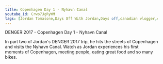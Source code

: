 ```yaml
---
title: Copenhagen Day 1 - Nyhavn Canal
youtube_id: Crwo7JgRyWM
tags: [Jordan Tomasone,Days Off With Jordan,Days off,canadian vlogger,canadian travel vlogger,inspirational content,adventure lifestyle,nyhavn canal,DENGER 2017,Denmark,travel denmark,first day in copenhaen,meeting people in copenhagen,walking around copenhagen,copenhagen trip day 1,exploring copenhagen,first experience in copenhagen,exploring the Nyhavn Canal,the nyhavn canal,nyhavn canal 2017 video,hitting the streets of copenhagen,Copenhagen Day 1]
---
```

DENGER 2017 - Copenhagen Day 1 - Nyhavn Canal

In part two of Jordan's DENGER 2017 trip, he hits the streets of Copenhagen and visits the Nyhavn Canal. Watch as Jordan experiences his first moments of Copenhagen, meeting people, eating great food and so many bikes.
